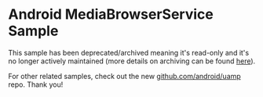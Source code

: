 
Android MediaBrowserService Sample
==================================

This sample has been deprecated/archived meaning it's read-only and it's no longer actively maintained (more details on archiving can be found [here][1]).

For other related samples, check out the new [github.com/android/uamp][2] repo. Thank you!

[1]: https://help.github.com/en/articles/about-archiving-repositories
[2]: https://github.com/android/uamp
